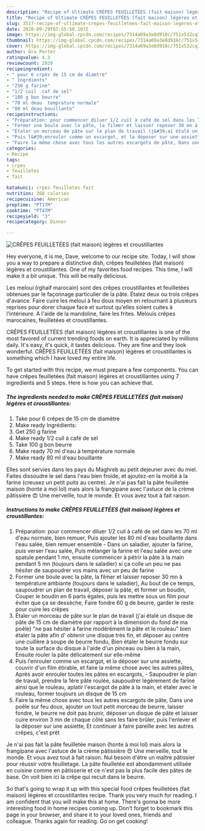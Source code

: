 ```yaml
---
description: "Recipe of Ultimate CRÊPES FEUILLETÉES (fait maison) légères et croustillantes"
title: "Recipe of Ultimate CRÊPES FEUILLETÉES (fait maison) légères et croustillantes"
slug: 3517-recipe-of-ultimate-crepes-feuilletees-fait-maison-legeres-et-croustillantes
date: 2020-09-29T07:55:50.107Z
image: https://img-global.cpcdn.com/recipes/7314a69a3e8d918c/751x532cq70/crepes-feuilletees-fait-maison-legeres-et-croustillantes-photo-principale-de-la-recette.jpg
thumbnail: https://img-global.cpcdn.com/recipes/7314a69a3e8d918c/751x532cq70/crepes-feuilletees-fait-maison-legeres-et-croustillantes-photo-principale-de-la-recette.jpg
cover: https://img-global.cpcdn.com/recipes/7314a69a3e8d918c/751x532cq70/crepes-feuilletees-fait-maison-legeres-et-croustillantes-photo-principale-de-la-recette.jpg
author: Ora Porter
ratingvalue: 4.3
reviewcount: 2029
recipeingredient:
- " pour 6 crpes de 15 cm de diamtre"
- " Ingrdients"
- "250 g farine"
- "1/2 cuil  caf de sel"
- "100 g bon beurre"
- "70 ml deau  temprature normale"
- "80 ml deau bouillante"
recipeinstructions:
- "Préparation: pour commencer diluer 1/2 cuil à café de sel dans les 70 ml d&#39;eau normale, bien remuer, Puis ajouter les 80 ml d&#39;eau bouillante dans l&#39;eau salée, bien remuer ensemble Dans un saladier, ajouter la farine, puis verser l&#39;eau salée, Puis mélanger la farine et l&#39;eau salée avec une spatule pendant 1 mn, ensuite commencer à pétrir la pâte à la main pendant 5 mn (toujours dans le saladier) si ça colle un peu ne pas hésiter de saupoudrer vos mains avec un peu de farine"
- "Former une boule avec la pâte, la filmer et laisser reposer 30 mn à température ambiante (toujours dans le saladier), Au bout de ce temps, saupoudrer un plan de travail, déposer la pâte, et former un boudin, Couper le boudin en 6 parts égales, puis les mettre sous un film pour éviter que ça se dessèche, Faire fondre 60 g de beurre, garder le reste pour cuire les crêpes"
- "Étaler un morceau de pâte sur le plan de travail (j&#39;ai étalé un disque de pâte de 15 cm de diamètre par rapport à la dimension du fond de ma poêle) &#34;ne pas hésiter à farine modérément la pâte et le rouleau&#34; bien étaler la pâte afin d&#39; obtenir une disque très fin, et déposer au centre une cuillère à soupe de beurre fondu, Bien étaler le beurre fondu sur toute la surface du disque à l&#39;aide d&#39;un pinceau ou bien à la main, Ensuite rouler la pâte délicatement sur elle-même"
- "Puis l&#39;enrouler comme un escargot, et la déposer sur une assiette, couvrir d&#39;un film étirable, et faire la même chose avec les autres pâtes, Après avoir enrouler toutes les pâtes en escargots,  Saupoudrer le plan de travail, prendre la 1ére pâte roulée, saupoudrer légèrement de farine ainsi que le rouleau, aplatir l&#39;escargot de pâte à la main, et étaler avec le rouleau, former toujours un disque de 15 cm"
- "Faire la même chose avec tous les autres escargots de pâte, Dans une poêle sur feu doux, ajouter un tout petit morceau de beurre, laisser fondre, le beurre ne doit pas brunir, déposer un disque de pâte et laisser cuire environ 3 mn de chaque côté sans les faire brûler, puis l&#39;enlever et la déposer sur une assiette, Et continuer à faire pareille avec les autres crêpes, c&#39;est prêt"
categories:
- Recipe
tags:
- crpes
- feuilletes
- fait

katakunci: crpes feuilletes fait 
nutrition: 268 calories
recipecuisine: American
preptime: "PT17M"
cooktime: "PT47M"
recipeyield: "3"
recipecategory: Dinner

---
```



![CRÊPES FEUILLETÉES (fait maison) légères et croustillantes](https://img-global.cpcdn.com/recipes/7314a69a3e8d918c/751x532cq70/crepes-feuilletees-fait-maison-legeres-et-croustillantes-photo-principale-de-la-recette.jpg)

Hey everyone, it is me, Dave, welcome to our recipe site. Today, I will show you a way to prepare a distinctive dish, crêpes feuilletées (fait maison) légères et croustillantes. One of my favorites food recipes. This time, I will make it a bit unique. This will be really delicious.

Les meloui (rghaif marocain) sont des crêpes croustillantes et feuilletées obtenues par le façonnage particulier de la pâte. Étalez deux ou trois crêpes d&#39;avance. Faire cuire les meloui à feu doux moyen en retournant à plusieurs reprises pour dorer chaque face et surtout qu&#39;elles soient cuites à l&#39;intérieure. A l&#39;aide de la mandoline, faire les frites. Melouis crêpes marocaines, feuilletées et croustillantes.

CRÊPES FEUILLETÉES (fait maison) légères et croustillantes is one of the most favored of current trending foods on earth. It is appreciated by millions daily. It's easy, it's quick, it tastes delicious. They are fine and they look wonderful. CRÊPES FEUILLETÉES (fait maison) légères et croustillantes is something which I have loved my entire life.


To get started with this recipe, we must prepare a few components. You can have crêpes feuilletées (fait maison) légères et croustillantes using 7 ingredients and 5 steps. Here is how you can achieve that.

<!--inarticleads1-->

##### The ingredients needed to make CRÊPES FEUILLETÉES (fait maison) légères et croustillantes:

1. Take  pour 6 crêpes de 15 cm de diamètre
1. Make ready  Ingrédients:
1. Get 250 g farine
1. Make ready 1/2 cuil à café de sel
1. Take 100 g bon beurre
1. Make ready 70 ml d&#39;eau à température normale
1. Make ready 80 ml d&#39;eau bouillante


Elles sont servies dans les pays du Maghreb au petit dejeuner avec du miel. Faites dissoudre le sel dans l&#39;eau bien froide, et ajoutez-en la moitié à la farine (creusez un petit puits au centre). Je n&#39;ai pas fait la pâte feuilletée maison (honte à moi lol) mais alors la frangipane avec l&#39;astuce de la crème pâtissière 😍 Une merveille, tout le monde. Et vous avez tout à fait raison. 

<!--inarticleads2-->

##### Instructions to make CRÊPES FEUILLETÉES (fait maison) légères et croustillantes:

1. Préparation: pour commencer diluer 1/2 cuil à café de sel dans les 70 ml d&#39;eau normale, bien remuer, Puis ajouter les 80 ml d&#39;eau bouillante dans l&#39;eau salée, bien remuer ensemble - Dans un saladier, ajouter la farine, puis verser l&#39;eau salée, Puis mélanger la farine et l&#39;eau salée avec une spatule pendant 1 mn, ensuite commencer à pétrir la pâte à la main pendant 5 mn (toujours dans le saladier) si ça colle un peu ne pas hésiter de saupoudrer vos mains avec un peu de farine
1. Former une boule avec la pâte, la filmer et laisser reposer 30 mn à température ambiante (toujours dans le saladier), Au bout de ce temps, saupoudrer un plan de travail, déposer la pâte, et former un boudin, Couper le boudin en 6 parts égales, puis les mettre sous un film pour éviter que ça se dessèche, Faire fondre 60 g de beurre, garder le reste pour cuire les crêpes
1. Étaler un morceau de pâte sur le plan de travail (j&#39;ai étalé un disque de pâte de 15 cm de diamètre par rapport à la dimension du fond de ma poêle) &#34;ne pas hésiter à farine modérément la pâte et le rouleau&#34; bien étaler la pâte afin d&#39; obtenir une disque très fin, et déposer au centre une cuillère à soupe de beurre fondu, Bien étaler le beurre fondu sur toute la surface du disque à l&#39;aide d&#39;un pinceau ou bien à la main, Ensuite rouler la pâte délicatement sur elle-même
1. Puis l&#39;enrouler comme un escargot, et la déposer sur une assiette, couvrir d&#39;un film étirable, et faire la même chose avec les autres pâtes, Après avoir enrouler toutes les pâtes en escargots,  - Saupoudrer le plan de travail, prendre la 1ére pâte roulée, saupoudrer légèrement de farine ainsi que le rouleau, aplatir l&#39;escargot de pâte à la main, et étaler avec le rouleau, former toujours un disque de 15 cm
1. Faire la même chose avec tous les autres escargots de pâte, Dans une poêle sur feu doux, ajouter un tout petit morceau de beurre, laisser fondre, le beurre ne doit pas brunir, déposer un disque de pâte et laisser cuire environ 3 mn de chaque côté sans les faire brûler, puis l&#39;enlever et la déposer sur une assiette, Et continuer à faire pareille avec les autres crêpes, c&#39;est prêt


Je n&#39;ai pas fait la pâte feuilletée maison (honte à moi lol) mais alors la frangipane avec l&#39;astuce de la crème pâtissière 😍 Une merveille, tout le monde. Et vous avez tout à fait raison. Nul besoin d&#39;être un maître pâtissier pour réussir votre feuilletage. La pâte feuilletée est abondamment utilisée en cuisine comme en pâtisserie et ce n&#39;est pas la plus facile des pâtes de base. On voit bien ici la crêpe qui recuit dans le beurre. 

So that's going to wrap it up with this special food crêpes feuilletées (fait maison) légères et croustillantes recipe. Thank you very much for reading. I am confident that you will make this at home. There's gonna be more interesting food in home recipes coming up. Don't forget to bookmark this page in your browser, and share it to your loved ones, friends and colleague. Thanks again for reading. Go on get cooking!
